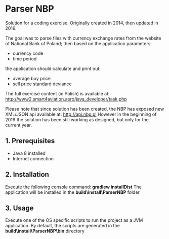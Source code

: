 # Parser NBP

Solution for a coding exercise. Originally created in 2014, then updated in 2016.

The goal was to parse files with currency exchange rates from the website of National Bank of Poland; then based on the application parameters:
- currency code
- time period

the application should calculate and print out:
- average buy price
- sell price standard deviance 

The full exercise content (in Polish) is available at: http://www2.smart4aviation.aero/java_developer/task.php

Please note that since solution has been created, the NBP has exposed new XML/JSON api available at: http://api.nbp.pl
However in the beginning of 2019 the solution has been still working as designed, but only for the current year.

## 1. Prerequisites
- Java 8 installed
- Internet connection

## 2. Installation
Execute the following console command:
__gradlew installDist__
The application will be installed in the __build\install\ParserNBP__ folder

## 3. Usage
Execute one of the OS specific scripts to run the project as a JVM application.
By default, the scripts are generated in the __build\install\ParserNBP\bin__ directory
